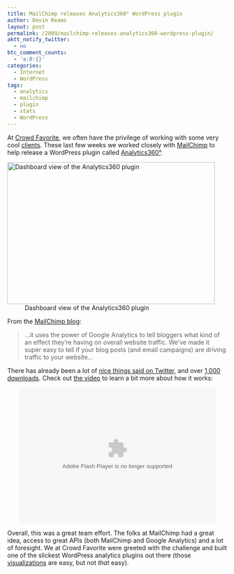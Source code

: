 ```yaml
---
title: MailChimp releases Analytics360° WordPress plugin
author: Devin Reams
layout: post
permalink: /2009/mailchimp-releases-analytics360-wordpress-plugin/
aktt_notify_twitter:
  - no
btc_comment_counts:
  - 'a:0:{}'
categories:
  - Internet
  - WordPress
tags:
  - analytics
  - mailchimp
  - plugin
  - stats
  - WordPress
---
```

At [Crowd Favorite][1], we often have the privilege of working with some very cool [clients][2]. These last few weeks we worked closely with [MailChimp][3] to help release a WordPress plugin called [Analytics360&deg;][4].  
<dl id="attachment_856" class="wp-caption aligncenter" style="max-width:475px">
  <dt>
    <a href="http://wordpress.org/extend/plugins/analytics360/"><img src="http://devin.reams.me/wp/wp-content/uploads/2009/07/analytics360-dashboard.png" alt="Dashboard view of the Analytics360 plugin" title="Analytics360 dashboard view" width="475" height="325" class="size-full wp-image-856" /></a>
  </dt>
  
  <dd>
    Dashboard view of the Analytics360 plugin
  </dd>
</dl>

From the [MailChimp blog][5]:

> &#8230;it uses the power of Google Analytics to tell bloggers what kind of an effect they’re having on overall website traffic. We’ve made it super easy to tell if your blog posts (and email campaigns) are driving traffic to your website&#8230;

There has already been a lot of [nice things said on Twitter][6], and over [1,000 downloads][7]. Check out [the video][8] to learn a bit more about how it works:

<div style="text-align:center">
  <embed src="http://blip.tv/play/gfBPgY6hOIrgIw" type="application/x-shockwave-flash" width="450" height="310" allowscriptaccess="always" allowfullscreen="true">
  </embed>
</div>

Overall, this was a great team effort. The folks at MailChimp had a great idea, access to great APIs (both MailChimp and Google Analytics) and a lot of foresight. We at Crowd Favorite were greeted with the challenge and built one of the slickest WordPress analytics plugins out there (those [visualizations][9] are easy, but not *that* easy).

 [1]: http://crowdfavorite.com/
 [2]: http://crowdfavorite.com/clients
 [3]: http://mailchimp.com
 [4]: http://wordpress.org/extend/plugins/analytics360/
 [5]: http://www.mailchimp.com/blog/google-analytics-plugin-for-wordpress/
 [6]: http://search.twitter.com/search?q=mailchimp+plugin
 [7]: http://wordpress.org/extend/plugins/analytics360/stats/
 [8]: http://blip.tv/play/gfBPgY6hOIrgIw
 [9]: http://code.google.com/apis/visualization/